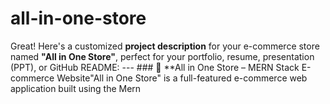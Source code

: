 # all-in-one-store
Great! Here's a customized **project description** for your e-commerce store named **"All in One Store"**, perfect for your portfolio, resume, presentation (PPT), or GitHub README:  ---  ### 🛒 **All in One Store – MERN Stack E-commerce Website"All in One Store" is a full-featured e-commerce web application built using the Mern 
